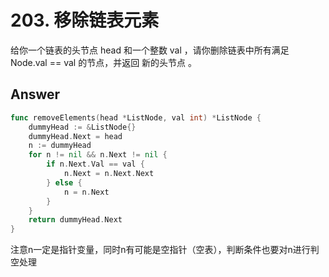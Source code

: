 # 203. 移除链表元素

给你一个链表的头节点 head 和一个整数 val ，请你删除链表中所有满足 Node.val == val 的节点，并返回 新的头节点 。

## Answer

```go
func removeElements(head *ListNode, val int) *ListNode {
	dummyHead := &ListNode{}
	dummyHead.Next = head
	n := dummyHead
	for n != nil && n.Next != nil {
		if n.Next.Val == val {
			n.Next = n.Next.Next
		} else {
			n = n.Next
		}
	}
	return dummyHead.Next
}
```

注意n一定是指针变量，同时n有可能是空指针（空表），判断条件也要对n进行判空处理
